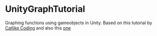 # UnityGraphTutorial

Graphing functions using gameobjects in Unity.
Based on this tutorial by [Catlike Coding](https://catlikecoding.com/unity/tutorials/basics/building-a-graph/) and also this [one](https://catlikecoding.com/unity/tutorials/basics/mathematical-surfaces/)
